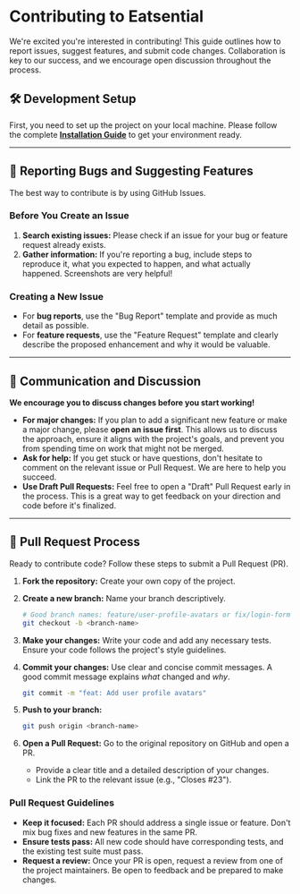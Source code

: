 # Contributing to Eatsential

We're excited you're interested in contributing! This guide outlines how to report issues, suggest features, and submit code changes. Collaboration is key to our success, and we encourage open discussion throughout the process.

## 🛠️ Development Setup

First, you need to set up the project on your local machine. Please follow the complete **[Installation Guide](INSTALL.md)** to get your environment ready.

---

## 🐞 Reporting Bugs and Suggesting Features

The best way to contribute is by using GitHub Issues.

### Before You Create an Issue

1.  **Search existing issues:** Please check if an issue for your bug or feature request already exists.
2.  **Gather information:** If you're reporting a bug, include steps to reproduce it, what you expected to happen, and what actually happened. Screenshots are very helpful!

### Creating a New Issue

- For **bug reports**, use the "Bug Report" template and provide as much detail as possible.
- For **feature requests**, use the "Feature Request" template and clearly describe the proposed enhancement and why it would be valuable.

---

## 💬 Communication and Discussion

**We encourage you to discuss changes before you start working!**

- **For major changes:** If you plan to add a significant new feature or make a major change, please **open an issue first**. This allows us to discuss the approach, ensure it aligns with the project's goals, and prevent you from spending time on work that might not be merged.
- **Ask for help:** If you get stuck or have questions, don't hesitate to comment on the relevant issue or Pull Request. We are here to help you succeed.
- **Use Draft Pull Requests:** Feel free to open a "Draft" Pull Request early in the process. This is a great way to get feedback on your direction and code before it's finalized.

---

## 🚀 Pull Request Process

Ready to contribute code? Follow these steps to submit a Pull Request (PR).

1.  **Fork the repository:** Create your own copy of the project.

2.  **Create a new branch:** Name your branch descriptively.

    ```bash
    # Good branch names: feature/user-profile-avatars or fix/login-form-bug
    git checkout -b <branch-name>
    ```

3.  **Make your changes:** Write your code and add any necessary tests. Ensure your code follows the project's style guidelines.

4.  **Commit your changes:** Use clear and concise commit messages. A good commit message explains _what_ changed and _why_.

    ```bash
    git commit -m "feat: Add user profile avatars"
    ```

5.  **Push to your branch:**

    ```bash
    git push origin <branch-name>
    ```

6.  **Open a Pull Request:** Go to the original repository on GitHub and open a PR.
    - Provide a clear title and a detailed description of your changes.
    - Link the PR to the relevant issue (e.g., "Closes #23").

### Pull Request Guidelines

- **Keep it focused:** Each PR should address a single issue or feature. Don't mix bug fixes and new features in the same PR.
- **Ensure tests pass:** All new code should have corresponding tests, and the existing test suite must pass.
- **Request a review:** Once your PR is open, request a review from one of the project maintainers. Be open to feedback and be prepared to make changes.
